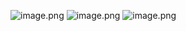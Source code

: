 ![image.png](https://yaaame-1317851743.cos.ap-beijing.myqcloud.com/undefinedPasted%20image%2020230127223331.png)
![image.png](https://yaaame-1317851743.cos.ap-beijing.myqcloud.com/undefinedPasted%20image%2020230130112441.png)
![image.png](https://yaaame-1317851743.cos.ap-beijing.myqcloud.com/undefinedPasted%20image%2020230130112407.png)
